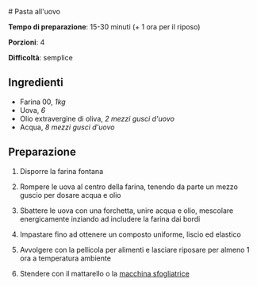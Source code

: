 # Pasta all'uovo

**Tempo di preparazione**: 15-30 minuti (+ 1 ora per il riposo)

**Porzioni**: 4

**Difficoltà**: semplice

## Ingredienti

- Farina 00, *1kg*
- Uova, *6*
- Olio extravergine di oliva, *2 mezzi gusci d'uovo*
- Acqua, *8 mezzi gusci d'uovo*

## Preparazione

1. Disporre la farina fontana

2. Rompere le uova al centro della farina, tenendo da parte un mezzo guscio per dosare acqua e olio

3. Sbattere le uova con una forchetta, unire acqua e olio, mescolare energicamente inziando ad includere la farina dai bordi

4. Impastare fino ad ottenere un composto uniforme, liscio ed elastico

5. Avvolgere con la pellicola per alimenti e lasciare riposare per almeno 1 ora a temperatura ambiente

6. Stendere con il mattarello o la [macchina sfogliatrice](http://amzn.to/2EUvnW0)
